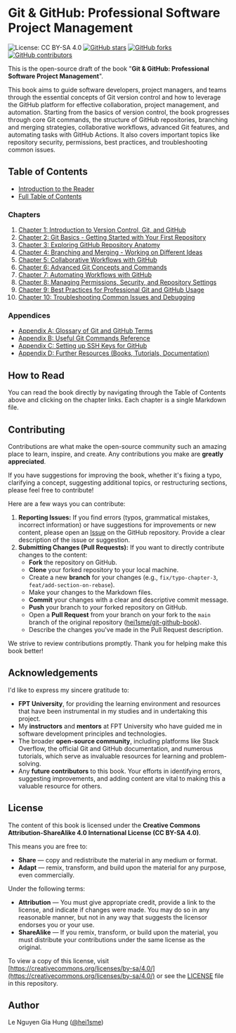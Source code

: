 # Git & GitHub: Professional Software Project Management

<!-- START Badges -->
![License: CC BY-SA 4.0](https://img.shields.io/badge/License-CC%20BY--SA%204.0-lightgrey.svg)
[![GitHub stars](https://img.shields.io/github/stars/hei1sme/git-github-book?style=social)](https://github.com/hei1sme/git-github-book/stargazers)
[![GitHub forks](https://img.shields.io/github/forks/hei1sme/git-github-book)](https://github.com/hei1sme/git-github-book/network/members)
[![GitHub contributors](https://img.shields.io/github/contributors/hei1sme/git-github-book)](https://github.com/hei1sme/git-github-book/graphs/contributors)
<!-- END Badges -->

This is the open-source draft of the book "**Git & GitHub: Professional Software Project Management**".

This book aims to guide software developers, project managers, and teams through the essential concepts of Git version control and how to leverage the GitHub platform for effective collaboration, project management, and automation. Starting from the basics of version control, the book progresses through core Git commands, the structure of GitHub repositories, branching and merging strategies, collaborative workflows, advanced Git features, and automating tasks with GitHub Actions. It also covers important topics like repository security, permissions, best practices, and troubleshooting common issues.

## Table of Contents

*   [Introduction to the Reader](./00-introduction-to-the-reader.md) <!-- LINK FIXED: Relative path within content/ -->
*   [Full Table of Contents](./01-table-of-contents.md) <!-- LINK FIXED: Relative path within content/ -->

### Chapters

1.  [Chapter 1: Introduction to Version Control, Git, and GitHub](./02-chapter-01-introduction-to-git.md) <!-- LINK FIXED -->
2.  [Chapter 2: Git Basics - Getting Started with Your First Repository](./03-chapter-02-git-basics.md) <!-- LINK FIXED -->
3.  [Chapter 3: Exploring GitHub Repository Anatomy](./04-chapter-03-github-anatomy.md) <!-- LINK FIXED -->
4.  [Chapter 4: Branching and Merging - Working on Different Ideas](./05-chapter-04-branching-merging.md) <!-- LINK FIXED -->
5.  [Chapter 5: Collaborative Workflows with GitHub](./06-chapter-05-collaborative-workflows.md) <!-- LINK FIXED -->
6.  [Chapter 6: Advanced Git Concepts and Commands](./07-chapter-07-advanced-git.md) <!-- LINK FIXED -->
7.  [Chapter 7: Automating Workflows with GitHub](./08-chapter-08-automating-with-github.md) <!-- LINK FIXED -->
8.  [Chapter 8: Managing Permissions, Security, and Repository Settings](./09-chapter-09-permissions-security.md) <!-- LINK FIXED -->
9.  [Chapter 9: Best Practices for Professional Git and GitHub Usage](./10-chapter-10-best-practices.md) <!-- LINK FIXED -->
10. [Chapter 10: Troubleshooting Common Issues and Debugging](./11-chapter-11-troubleshooting.md) <!-- LINK FIXED -->

### Appendices

*   [Appendix A: Glossary of Git and GitHub Terms](./12-appendix-a-glossary.md) <!-- LINK FIXED -->
*   [Appendix B: Useful Git Commands Reference](./13-appendix-b-commands-reference.md) <!-- LINK FIXED -->
*   [Appendix C: Setting up SSH Keys for GitHub](./14-appendix-c-ssh-keys.md) <!-- LINK FIXED -->
*   [Appendix D: Further Resources (Books, Tutorials, Documentation)](./15-appendix-d-further-resources.md) <!-- LINK FIXED -->

## How to Read

You can read the book directly by navigating through the Table of Contents above and clicking on the chapter links. Each chapter is a single Markdown file.

## Contributing

Contributions are what make the open-source community such an amazing place to learn, inspire, and create. Any contributions you make are **greatly appreciated**.

If you have suggestions for improving the book, whether it's fixing a typo, clarifying a concept, suggesting additional topics, or restructuring sections, please feel free to contribute!

Here are a few ways you can contribute:

1.  **Reporting Issues:** If you find errors (typos, grammatical mistakes, incorrect information) or have suggestions for improvements or new content, please open an [Issue](https://github.com/hei1sme/git-github-book/issues) on the GitHub repository. Provide a clear description of the issue or suggestion.
2.  **Submitting Changes (Pull Requests):** If you want to directly contribute changes to the content:
    *   **Fork** the repository on GitHub.
    *   **Clone** your forked repository to your local machine.
    *   Create a new **branch** for your changes (e.g., `fix/typo-chapter-3`, `feat/add-section-on-rebase`).
    *   Make your changes to the Markdown files.
    *   **Commit** your changes with a clear and descriptive commit message.
    *   **Push** your branch to *your* forked repository on GitHub.
    *   Open a **Pull Request** from your branch on your fork to the `main` branch of the original repository ([hei1sme/git-github-book](https://github.com/hei1sme/git-github-book)).
    *   Describe the changes you've made in the Pull Request description.

We strive to review contributions promptly. Thank you for helping make this book better!

## Acknowledgements

I'd like to express my sincere gratitude to:

*   **FPT University**, for providing the learning environment and resources that have been instrumental in my studies and in undertaking this project.
*   My **instructors** and **mentors** at FPT University who have guided me in software development principles and technologies.
*   The broader **open-source community**, including platforms like Stack Overflow, the official Git and GitHub documentation, and numerous tutorials, which serve as invaluable resources for learning and problem-solving.
*   Any **future contributors** to this book. Your efforts in identifying errors, suggesting improvements, and adding content are vital to making this a valuable resource for others.

## License

The content of this book is licensed under the **Creative Commons Attribution-ShareAlike 4.0 International License (CC BY-SA 4.0)**.

This means you are free to:
*   **Share** — copy and redistribute the material in any medium or format.
*   **Adapt** — remix, transform, and build upon the material for any purpose, even commercially.

Under the following terms:
*   **Attribution** — You must give appropriate credit, provide a link to the license, and indicate if changes were made. You may do so in any reasonable manner, but not in any way that suggests the licensor endorses you or your use.
*   **ShareAlike** — If you remix, transform, or build upon the material, you must distribute your contributions under the same license as the original.

To view a copy of this license, visit [https://creativecommons.org/licenses/by-sa/4.0/](https://creativecommons.org/licenses/by-sa/4.0/) or see the [LICENSE](../LICENSE) file in this repository. <!-- LINK FIXED: Use ../ to go up one level -->

## Author

Le Nguyen Gia Hung ([@hei1sme](https://github.com/hei1sme))